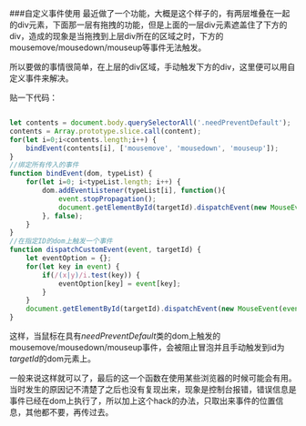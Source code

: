 ###自定义事件使用
最近做了一个功能，大概是这个样子的，有两层堆叠在一起的div元素，下面那一层有拖拽的功能，但是上面的一层div元素遮盖住了下方的div，造成的现象是当拖拽到上层div所在的区域之时，下方的mousemove/mousedown/mouseup等事件无法触发。

所以要做的事情很简单，在上层的div区域，手动触发下方的div，这里便可以用自定义事件来解决。

贴一下代码：
```js

let contents = document.body.querySelectorAll('.needPreventDefault');
contents = Array.prototype.slice.call(content);
for(let i=0;i<contents.length;i++) {
    bindEvent(contents[i], ['mousemove', 'mousedown', 'mouseup']);
}
//绑定所有传入的事件
function bindEvent(dom, typeList) {
    for(let i=0; i<typeList.length; i++) {
        dom.addEventListener(typeList[i], function(){
            event.stopPropagation();
            document.getElementById(targetId).dispatchEvent(new MouseEvent(event.type,event));
        }, false);
    }
}
//在指定ID的dom上触发一个事件
function dispatchCustomEvent(event, targetId) {
    let eventOption = {};
    for(let key in event) {
        if(/(x|y)/i.test(key)) {
            eventOption[key] = event[key];
        }
    }
    document.getElementById(targetId).dispatchEvent(new MouseEvent(event.type,eventOption));
}

```
这样，当鼠标在具有*needPreventDefault*类的dom上触发的mousemove/mousedown/mouseup事件，会被阻止冒泡并且手动触发到id为*targetId*的dom元素上。

一般来说这样就可以了，最后的这一个函数在使用某些浏览器的时候可能会有用。当时发生的原因记不清楚了之后也没有复现出来，现象是控制台报错，错误信息是事件已经在dom上执行了，所以加上这个hack的办法，只取出来事件的位置信息，其他都不要，再传过去。
